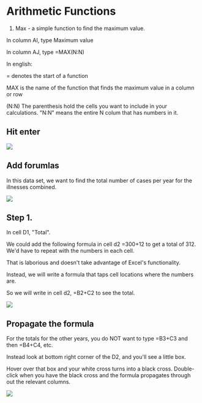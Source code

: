 # Arithmetic Functions

1. Max - a simple function to find the maximum value.

In column AI, type Maximum value

In column AJ, type =MAX(N:N)

In english:

= denotes the start of a function

MAX is the name of the function that finds the maximum value in a column or row

(N:N) The parenthesis hold the cells you want to include in your calculations. "N:N" means the entire N colum that has numbers in it.

## Hit enter

![][1]

[1]: images/4-arithmetic-functions/hit-enter.png

## Add forumlas

In this data set, we want to find the total number of cases per year for the illnesses combined.

![][2]

[2]: images/4-arithmetic-functions/add-forumlas.png

## Step 1. 

In cell D1, "Total".

We could add the following formula in cell d2 =300+12 to get a total of 312. We'd have to repeat with the numbers in each cell.

That is laborious and doesn't take advantage of Excel's functionality.

Instead, we will write a formula that taps cell locations where the numbers are.

So we will write in cell d2, =B2+C2 to see the total. 

![][3]

[3]: images/4-arithmetic-functions/step-1-.png

## Propagate the formula

For the totals for the other years, you do NOT want to type =B3+C3 and then =B4+C4, etc.

Instead look at bottom right corner of the D2, and you'll see a little box. 

Hover over that box and your white cross turns into a black cross. Double-click when you have the black cross and the formula propagates through out the relevant columns.

![][4]

[4]: images/4-arithmetic-functions/propagate-the-formula.png